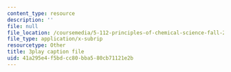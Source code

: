 ```yaml
---
content_type: resource
description: ''
file: null
file_location: /coursemedia/5-112-principles-of-chemical-science-fall-2005/41a295e4f5bdcc80bba580cb71121e2b_UGoGgkHYS10.srt
file_type: application/x-subrip
resourcetype: Other
title: 3play caption file
uid: 41a295e4-f5bd-cc80-bba5-80cb71121e2b
---
```


